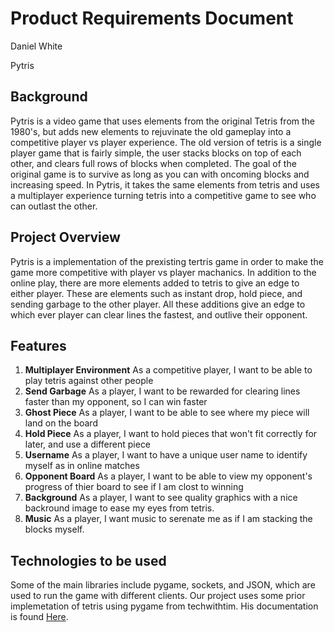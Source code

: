 # Product Requirements Document
Daniel White

Pytris

## Background
Pytris is a video game that uses elements from the original Tetris from the 1980's, but adds new elements to rejuvinate the old gameplay into a competitive player vs player experience. The old version of tetris is a single player game that is fairly simple, the user stacks blocks on top of each other, and clears full rows of blocks when completed. The goal of the original game is to survive as long as you can with oncoming blocks and increasing speed. In Pytris, it takes the same elements from tetris and uses a multiplayer experience turning tetris into a competitive game to see who can outlast the other.

## Project Overview
Pytris is a implementation of the prexisting tertris game in order to make the game more competitive with player vs player machanics. In addition to the online play, there are more elements added to tetris to give an edge to either player. These are elements such as instant drop, hold piece, and sending garbage to the other player. All these additions give an edge to which ever player can clear lines the fastest, and outlive their opponent.

## Features 
1. **Multiplayer Environment** As a competitive player, I want to be able to play tetris against other people
2. **Send Garbage** As a player, I want to be rewarded for clearing lines faster than my opponent, so I can win faster
3. **Ghost Piece** As a player, I want to be able to see where my piece will land on the board
4. **Hold Piece** As a player, I want to hold pieces that won't fit correctly for later, and use a different piece
5. **Username** As a player, I want to have a unique user name to identify myself as in online matches
6. **Opponent Board** As a player, I want to be able to view my opponent's progress of thier board to see if I am clost to winning
7. **Background** As a player, I want to see quality graphics with a nice backround image to ease my eyes from tetris.
8. **Music** As a player, I want music to serenate me as if I am stacking the blocks myself.

## Technologies to be used
Some of the main libraries include pygame, sockets, and JSON, which are used to run the game with different clients. Our project uses some prior implemetation of tetris using pygame from techwithtim. His documentation is found [Here](https://www.techwithtim.net/tutorials/game-development-with-python/tetris-pygame/tutorial-1/).